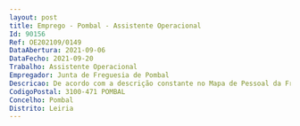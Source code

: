 ```yaml
--- 
layout: post
title: Emprego - Pombal - Assistente Operacional
Id: 90156
Ref: OE202109/0149
DataAbertura: 2021-09-06
DataFecho: 2021-09-20
Trabalho: Assistente Operacional
Empregador: Junta de Freguesia de Pombal
Descricao: De acordo com a descrição constante no Mapa de Pessoal da Freguesia e conforme aviso de abertura (extrato) nº 16906 2021, D.R. nº 173, 2ª série, de 6 de setembro.
CodigoPostal: 3100-471 POMBAL
Concelho: Pombal
Distrito: Leiria
--- 
```

